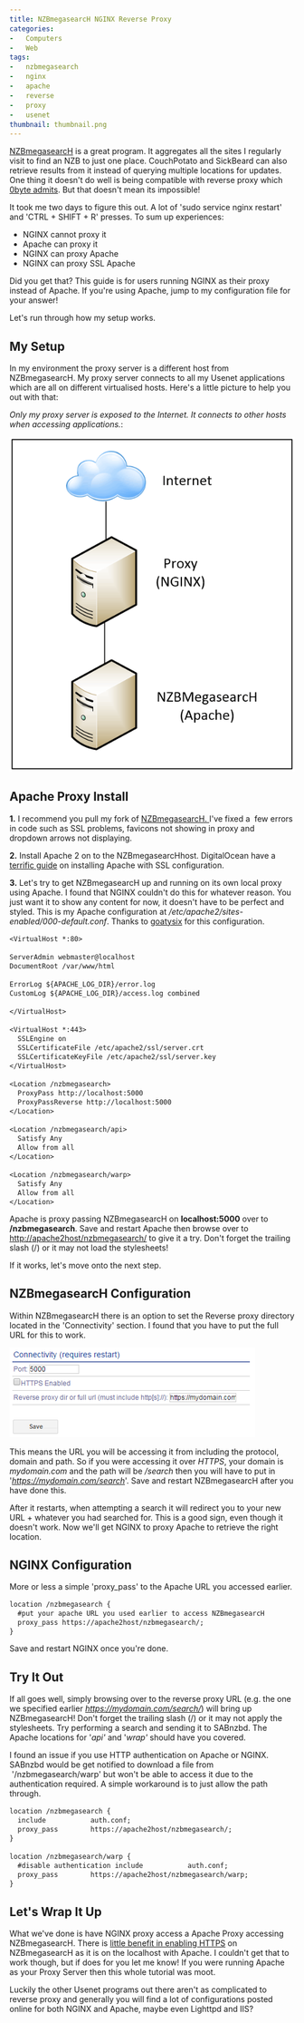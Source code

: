 ```yaml
---
title: NZBmegasearcH NGINX Reverse Proxy
categories:
-   Computers
-   Web
tags:
-   nzbmegasearch
-   nginx
-   apache
-   reverse
-   proxy
-   usenet
thumbnail: thumbnail.png
---
```


[NZBmegasearcH](http://pillone.github.io/usntssearch/) is a great program. It aggregates all the sites I regularly visit to find an NZB to just one place. CouchPotato and SickBeard can also retrieve results from it instead of querying multiple locations for updates. One thing it doesn't do well is being compatible with reverse proxy which [0byte admits](https://github.com/pillone/usntssearch/issues/91#issuecomment-27147551). But that doesn't mean its impossible!

<!-- more -->

It took me two days to figure this out. A lot of 'sudo service nginx restart' and 'CTRL + SHIFT + R' presses. To sum up experiences:

*   NGINX cannot proxy it
*   Apache can proxy it
*   NGINX can proxy Apache
*   NGINX can proxy SSL Apache

Did you get that? This guide is for users running NGINX as their proxy instead of Apache. If you're using Apache, jump to my configuration file for your answer!

Let's run through how my setup works.

## My Setup

In my environment the proxy server is a different host from NZBmegasearcH. My proxy server connects to all my Usenet applications which are all on different virtualised hosts. Here's a little picture to help you out with that:

_Only my proxy server is exposed to the Internet. It connects to other hosts when accessing applications._:

![proxy configuration nzbmegasearch](capture5.png)

## Apache Proxy Install

**1.** I recommend you pull my fork of [NZBmegasearcH. ](https://github.com/calvinbui/usntssearch)I've fixed a  few errors in code such as SSL problems, favicons not showing in proxy and dropdown arrows not displaying.

**2.** Install Apache 2 on to the NZBmegasearcHhost. DigitalOcean have a [terrific guide](https://www.digitalocean.com/community/tutorials/how-to-set-up-apache-with-a-free-signed-ssl-certificate-on-a-vps) on installing Apache with SSL configuration.

**3.** Let's try to get NZBmegasearcH up and running on its own local proxy using Apache. I found that NGINX couldn't do this for whatever reason. You just want it to show any content for now, it doesn't have to be perfect and styled. This is my Apache configuration at _/etc/apache2/sites-enabled/000-default.conf_. Thanks to [goatysix](http://www.reddit.com/r/usenet/comments/2cz2tk/nzbmegasearch_reverse_proxy/) for this configuration.

```apacheconf
<VirtualHost *:80>

ServerAdmin webmaster@localhost
DocumentRoot /var/www/html

ErrorLog ${APACHE_LOG_DIR}/error.log
CustomLog ${APACHE_LOG_DIR}/access.log combined

</VirtualHost>

<VirtualHost *:443>
  SSLEngine on
  SSLCertificateFile /etc/apache2/ssl/server.crt
  SSLCertificateKeyFile /etc/apache2/ssl/server.key
</VirtualHost>

<Location /nzbmegasearch>
  ProxyPass http://localhost:5000
  ProxyPassReverse http://localhost:5000
</Location>

<Location /nzbmegasearch/api>
  Satisfy Any
  Allow from all
</Location>

<Location /nzbmegasearch/warp>
  Satisfy Any
  Allow from all
</Location>
```

Apache is proxy passing NZBmegasearcH on **localhost:5000** over to **/nzbmegasearch**. Save and restart Apache then browse over to [http://apache2host/nzbmegasearch/](http://apache2host/nzbmegasearch/) to give it a try. Don't forget the trailing slash (/) or it may not load the stylesheets!

If it works, let's move onto the next step.

## NZBmegasearcH Configuration

Within NZBmegasearcH there is an option to set the Reverse proxy directory located in the 'Connectivity' section. I found that you have to put the full URL for this to work.

[![connectivity proxy](capture6.png)](capture6.png)

This means the URL you will be accessing it from including the protocol, domain and path. So if you were accessing it over _HTTPS_, your domain is _mydomain.com_ and the path will be _/search_ then you will have to put in '_https://mydomain.com/search_'. Save and restart NZBmegasearcH after you have done this.

After it restarts, when attempting a search it will redirect you to your new URL + whatever you had searched for. This is a good sign, even though it doesn't work. Now we'll get NGINX to proxy Apache to retrieve the right location.

## NGINX Configuration

More or less a simple 'proxy_pass' to the Apache URL you accessed earlier.

```nginx
location /nzbmegasearch {
  #put your apache URL you used earlier to access NZBmegasearcH
  proxy_pass https://apache2host/nzbmegasearch/;
}
```

Save and restart NGINX once you're done.

## Try It Out

If all goes well, simply browsing over to the reverse proxy URL (e.g. the one we specified earlier _https://mydomain.com/search/_) will bring up NZBmegasearcH! Don't forget the trailing slash (/) or it may not apply the stylesheets. Try performing a search and sending it to SABnzbd. The Apache locations for '_api'_ and '_wrap'_ should have you covered.

I found an issue if you use HTTP authentication on Apache or NGINX. SABnzbd would be get notified to download a file from  '/nzbmegasearch/warp' but won't be able to access it due to the authentication required. A simple workaround is to just allow the path through.

```nginx
location /nzbmegasearch {
  include           auth.conf;
  proxy_pass        https://apache2host/nzbmegasearch/;
}

location /nzbmegasearch/warp {
  #disable authentication include           auth.conf;
  proxy_pass        https://apache2host/nzbmegasearch/warp;
}
```

## Let's Wrap It Up

What we've done is have NGINX proxy access a Apache Proxy accessing NZBmegasearcH. There is [little benefit in enabling HTTPS](http://security.stackexchange.com/questions/48892/is-there-a-benefit-to-having-ssl-connections-on-localhost) on NZBmegasearcH as it is on the localhost with Apache. I couldn't get that to work though, but if does for you let me know! If you were running Apache as your Proxy Server then this whole tutorial was moot.

Luckily the other Usenet programs out there aren't as complicated to reverse proxy and generally you will find a lot of configurations posted online for both NGINX and Apache, maybe even Lighttpd and IIS?
